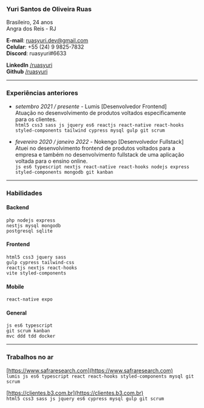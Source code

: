 ### Yuri Santos de Oliveira Ruas

Brasileiro, 24 anos  
Angra dos Reis - RJ

**E-mail**: ruasyuri.dev@gmail.com  
**Celular**: +55 (24) 9 9825-7832  
**Discord**: ruasyuri#6633

**LinkedIn** [/ruasyuri](https://www.linkedin.com/in/ruasyuri)  
**Github** [/ruasyuri](https://github.com/ruasyuri)

---

### Experiências anteriores

- *setembro 2021 / presente* - Lumis [Desenvolvedor Frontend]  
Atuação no desenvolvimento de produtos voltados especificamente para os clientes.  
```html5 css3 sass js jquery es6 reactjs react-native react-hooks styled-components tailwind cypress mysql gulp git scrum```

- *fevereiro 2020 / janeiro 2022* - Nokengo [Desenvolvedor Fullstack]  
Atuei no desenvolvimento frontend de produtos voltados para a empresa e também no desenvolvimento fullstack de uma aplicação voltada para o ensino online.  
```js es6 typescript nextjs react-native react-hooks nodejs express styled-components mongodb git kanban```

---

### Habilidades

#### Backend
```
php nodejs express
nestjs mysql mongodb
postgresql sqlite
```

#### Frontend
```
html5 css3 jquery sass
gulp cypress tailwind-css
reactjs nextjs react-hooks
vite styled-components
```

#### Mobile
```
react-native expo
```

#### General
```
js es6 typescript
git scrum kanban
mvc ddd tdd docker
```

---

### Trabalhos no ar

[https://www.safraresearch.com](https://www.safraresearch.com)  
```lumis js es6 typescript react react-hooks styled-components mysql git scrum```

[https://clientes.b3.com.br](https://clientes.b3.com.br)  
```html5 css3 sass js jquery es6 cypress mysql gulp git scrum```
